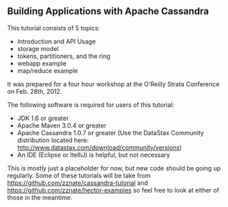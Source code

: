 Building Applications with Apache Cassandra
-------------------------------------------
This tutorial consists of 5 topics:

* Introduction and API Usage 	
* storage model		
* tokens, partitioners, and the ring	
* webapp example
* map/reduce example

It was prepared for a four hour workshop at the O'Reilly Strata Conference on Feb. 28th, 2012.

The following software is required for users of this tutorial:

* JDK 1.6 or greater
* Apache Maven 3.0.4 or greater
* Apache Cassandra 1.0.7 or greater (Use the DataStax Community distribution located here: http://www.datastax.com/download/community/versions)	
* An IDE (Eclipse or ItelliJ) is helpful, but not necessary	

This is mostly just a placeholder for now, but new code should be going up regularly. Some of these tutorials will be take from https://github.com/zznate/cassandra-tutorial and https://github.com/zznate/hector-examples so feel free to look at either of those in the meantime. 

